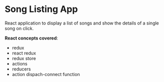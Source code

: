 # Song Listing App

React application to display a list of songs and show the details of a single song on click.

**React concepts covered**:

- redux
- react redux
- redux store
- actions
- reducers
- action dispach-connect function
